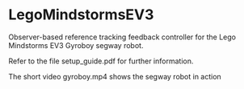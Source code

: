 # LegoMindstormsEV3
Observer-based reference tracking feedback controller for the Lego Mindstorms EV3 Gyroboy segway robot.

Refer to the file setup_guide.pdf for further information.

The short video gyroboy.mp4 shows the segway robot in action
